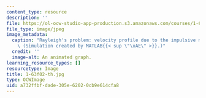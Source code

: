 ```yaml
---
content_type: resource
description: ''
file: https://ol-ocw-studio-app-production.s3.amazonaws.com/courses/1-63-advanced-fluid-dynamics-of-the-environment-fall-2002/a732ffbfdade305e62020cb9e614cfa8_1-63f02-th.jpg
file_type: image/jpeg
image_metadata:
  caption: "Rayleigh's problem: velocity profile due to the impulsive motion of x-plane.\
    \ (Simulation created by MATLAB{{< sup \"\xAE\" >}}.)"
  credit: ''
  image-alt: An animated graph.
learning_resource_types: []
resourcetype: Image
title: 1-63f02-th.jpg
type: OCWImage
uid: a732ffbf-dade-305e-6202-0cb9e614cfa8
---
```

